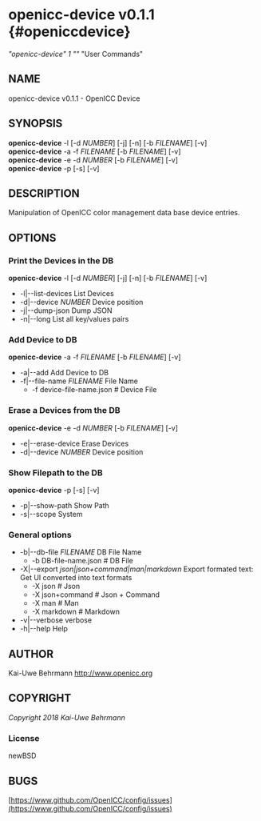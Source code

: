 # openicc\-device v0.1.1 {#openiccdevice}
*"openicc\-device"* *1* *""* "User Commands"
## NAME
openicc\-device v0.1.1 \- OpenICC Device
## SYNOPSIS
**openicc\-device** \-l [\-d *NUMBER*] [\-j] [\-n] [\-b *FILENAME*] [\-v]
<br />
**openicc\-device** \-a \-f *FILENAME* [\-b *FILENAME*] [\-v]
<br />
**openicc\-device** \-e \-d *NUMBER* [\-b *FILENAME*] [\-v]
<br />
**openicc\-device** \-p [\-s] [\-v]
<br />
## DESCRIPTION
Manipulation of OpenICC color management data base device entries.
## OPTIONS
### Print the Devices in the DB
**openicc\-device** \-l [\-d *NUMBER*] [\-j] [\-n] [\-b *FILENAME*] [\-v]

* \-l|\-\-list\-devices	List Devices
* \-d|\-\-device *NUMBER*	Device position
* \-j|\-\-dump\-json	Dump JSON
* \-n|\-\-long	List all key/values pairs

### Add Device to DB
**openicc\-device** \-a \-f *FILENAME* [\-b *FILENAME*] [\-v]

* \-a|\-\-add	Add Device to DB
* \-f|\-\-file\-name *FILENAME*	File Name
   * \-f device\-file\-name.json		# Device File

### Erase a Devices from the DB
**openicc\-device** \-e \-d *NUMBER* [\-b *FILENAME*] [\-v]

* \-e|\-\-erase\-device	Erase Devices
* \-d|\-\-device *NUMBER*	Device position

### Show Filepath to the DB
**openicc\-device** \-p [\-s] [\-v]

* \-p|\-\-show\-path	Show Path
* \-s|\-\-scope	System

### General options

* \-b|\-\-db\-file *FILENAME*	DB File Name
   * \-b DB\-file\-name.json		# DB File
* \-X|\-\-export *json|json+command|man|markdown*	Export formated text: Get UI converted into text formats
   * \-X json		# Json
   * \-X json+command		# Json + Command
   * \-X man		# Man
   * \-X markdown		# Markdown
* \-v|\-\-verbose	verbose
* \-h|\-\-help	Help

## AUTHOR
Kai\-Uwe Behrmann http://www.openicc.org
## COPYRIGHT
*Copyright 2018 Kai\-Uwe Behrmann*


### License
newBSD
## BUGS
[https://www.github.com/OpenICC/config/issues](https://www.github.com/OpenICC/config/issues)

